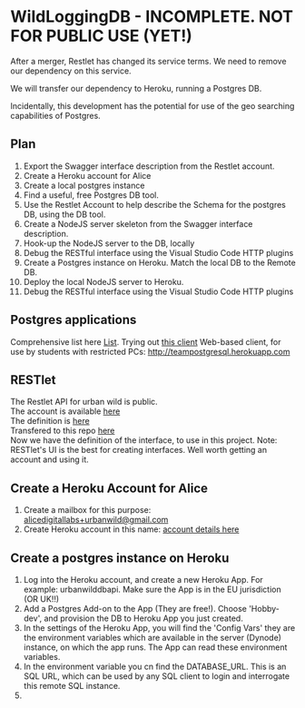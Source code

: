 # WildLoggingDB - INCOMPLETE. NOT FOR PUBLIC USE (YET!)
After a merger, Restlet has changed its service terms. We need to remove our dependency on this service.

We will transfer our dependency to Heroku, running a Postgres DB.

Incidentally, this development has the potential for use of the geo searching capabilities of Postgres.

## Plan
1. Export the Swagger interface description from the Restlet account.
1. Create a Heroku account for Alice
1. Create a local postgres instance
1. Find a useful, free Postgres DB tool.
1. Use the Restlet Account to help describe the Schema for the postgres DB, using the DB tool.
1. Create a NodeJS server skeleton from the Swagger interface description.
1. Hook-up the NodeJS server to the DB, locally
1. Debug the RESTful interface using the Visual Studio Code HTTP plugins
1. Create a Postgres instance on Heroku. Match the local DB to the Remote DB.
1. Deploy the local NodeJS server to Heroku.
1. Debug the RESTful interface using the Visual Studio Code HTTP plugins


## Postgres applications
Comprehensive list here [List](https://wiki.postgresql.org/wiki/PostgreSQL_Clients).
Trying out [this client](https://omnidb.org/index.php?option=com_content&view=category&layout=blog&id=12&Itemid=149&lang=en)
Web-based client, for use by students with restricted PCs: http://teampostgresql.herokuapp.com


## RESTlet
The Restlet API for urban wild is public.  
The account is available [here](https://cloud.restlet.com/apis/25850/versions/1/overview)  
The definition is [here](https://cloud.restlet.com/api/apis/25850/versions/1/swagger2?media=json)  
Transfered to this repo [here](https://github.com/TheUrbanWild/WildLoggingDB/blob/master/documentation/restlet/swagger.yaml)  
Now we have the definition of the interface, to use in this project. Note: RESTlet's UI is the best for creating interfaces. Well worth getting an account and using it.

## Create a Heroku Account for Alice
1. Create a mailbox for this purpose: alicedigitallabs+urbanwild@gmail.com
2. Create  Heroku account in this name: [account details here](https://github.com/CMDT/DigitalLabs_TeachingProjects/blob/master/docs/accounts/alice/accounts.md)

## Create a postgres instance on Heroku
1. Log into the Heroku account, and create a new Heroku App. For example: urbanwilddbapi. Make sure the App is in the EU jurisdiction (OR UK!!)
2. Add a Postgres Add-on to the App (They are free!). Choose 'Hobby-dev', and provision the DB to Heroku App you just created.
3. In the settings of the Heroku App, you will find the 'Config Vars' they are the environment variables which are available in the server (Dynode) instance, on which the app runs. The App can read these environment variables.
4. In the environment variable you cn find the DATABASE_URL. This is an SQL URL, which can be used by any SQL client to login and interrogate this remote SQL instance.
5.











